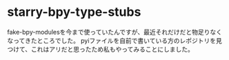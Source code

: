 # starry-bpy-type-stubs

fake-bpy-modulesを今まで使っていたんですが、最近それだけだと物足りなくなってきたところでした。
pyiファイルを自前で書いている方のレポジトリを見つけて、これはアリだと思ったため私もやってみることにしました。

